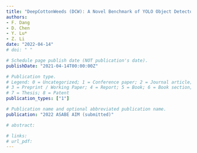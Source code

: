 ```yaml
---
title: "DeepCottonWeeds (DCW): A Novel Benchmark of YOLO Object Detectors for Weed Detection in Cotton Production"
authors: 
- F. Dang
- D. Chen
- Y. Lu*
- Z. Li
date: "2022-04-14"
# doi: " "

# Schedule page publish date (NOT publication's date).
publishDate: "2021-04-14T00:00:00Z"

# Publication type.
# Legend: 0 = Uncategorized; 1 = Conference paper; 2 = Journal article;
# 3 = Preprint / Working Paper; 4 = Report; 5 = Book; 6 = Book section;
# 7 = Thesis; 8 = Patent
publication_types: ["1"]

# Publication name and optional abbreviated publication name.
publication: "2022 ASABE AIM (submitted)"

# abstract: 

# links:
# url_pdf:
---
```

